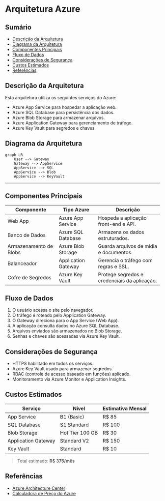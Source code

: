 # Arquitetura Azure

## Sumário
- [Descrição da Arquitetura](#descrição-da-arquitetura)
- [Diagrama da Arquitetura](#diagrama-da-arquitetura)
- [Componentes Principais](#componentes-principais)
- [Fluxo de Dados](#fluxo-de-dados)
- [Considerações de Segurança](#considerações-de-segurança)
- [Custos Estimados](#custos-estimados)
- [Referências](#referências)

## Descrição da Arquitetura
Esta arquitetura utiliza os seguintes serviços do Azure:

- Azure App Service para hospedar a aplicação web.
- Azure SQL Database para persistência dos dados.
- Azure Blob Storage para armazenar arquivos.
- Azure Application Gateway para gerenciamento de tráfego.
- Azure Key Vault para segredos e chaves.

## Diagrama da Arquitetura

```mermaid
graph LR
    User --> Gateway
    Gateway --> AppService
    AppService --> SQL
    AppService --> Blob
    AppService --> KeyVault
```
---

## Componentes Principais

| Componente              | Tipo Azure           | Descrição                                      |
|------------------------|----------------------|------------------------------------------------|
| Web App                | Azure App Service    | Hospeda a aplicação front-end e API.           |
| Banco de Dados         | Azure SQL Database   | Armazena os dados estruturados.                |
| Armazenamento de Blobs | Azure Blob Storage   | Guarda arquivos de mídia e documentos.         |
| Balanceador            | Application Gateway  | Gerencia o tráfego com regras e SSL.           |
| Cofre de Segredos      | Azure Key Vault      | Protege segredos e credenciais da aplicação.   |

## Fluxo de Dados

1. O usuário acessa o site pelo navegador.
2. O tráfego é roteado pelo Application Gateway.
3. O Gateway direciona para o App Service (Web App).
4. A aplicação consulta dados no Azure SQL Database.
5. Arquivos enviados são armazenados no Blob Storage.
6. Senhas e chaves são acessadas via Azure Key Vault.

## Considerações de Segurança

- HTTPS habilitado em todos os serviços.
- Azure Key Vault usado para armazenar segredos.
- RBAC (controle de acesso baseado em funções) aplicado.
- Monitoramento via Azure Monitor e Application Insights.

## Custos Estimados

| Serviço                | Nível                | Estimativa Mensal |
|------------------------|----------------------|--------------------|
| App Service           | B1 (Basic)           | R$ 85              |
| SQL Database          | S1 Standard          | R$ 100             |
| Blob Storage          | Hot Tier 100 GB      | R$ 30              |
| Application Gateway   | Standard V2          | R$ 150             |
| Key Vault             | Standard             | R$ 10              |

> Total estimado: **R$ 375/mês**

## Referências

- [Azure Architecture Center](https://learn.microsoft.com/en-us/azure/architecture/)
- [Calculadora de Preço do Azure](https://azure.microsoft.com/pt-br/pricing/calculator/)

